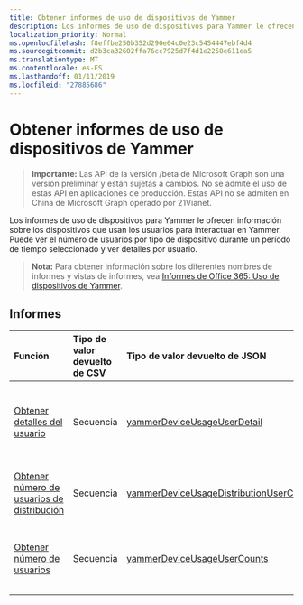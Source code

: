 ```yaml
---
title: Obtener informes de uso de dispositivos de Yammer
description: Los informes de uso de dispositivos para Yammer le ofrecen información sobre los dispositivos que usan los usuarios para interactuar en Yammer. Puede ver el número de usuarios por tipo de dispositivo durante un período de tiempo seleccionado y ver detalles por usuario.
localization_priority: Normal
ms.openlocfilehash: f8effbe250b352d290e04c0e23c5454447ebf4d4
ms.sourcegitcommit: d2b3ca32602ffa76cc7925d7f4d1e2258e611ea5
ms.translationtype: MT
ms.contentlocale: es-ES
ms.lasthandoff: 01/11/2019
ms.locfileid: "27885686"
---
```

# <a name="yammer-device-usage-reports"></a>Obtener informes de uso de dispositivos de Yammer

> **Importante:** Las API de la versión /beta de Microsoft Graph son una versión preliminar y están sujetas a cambios. No se admite el uso de estas API en aplicaciones de producción. Estas API no se admiten en China de Microsoft Graph operado por 21Vianet.

Los informes de uso de dispositivos para Yammer le ofrecen información sobre los dispositivos que usan los usuarios para interactuar en Yammer. Puede ver el número de usuarios por tipo de dispositivo durante un período de tiempo seleccionado y ver detalles por usuario.

> **Nota:** Para obtener información sobre los diferentes nombres de informes y vistas de informes, vea [Informes de Office 365: Uso de dispositivos de Yammer](https://support.office.com/client/Yammer-device-usage-b793ffdd-effa-43d0-849a-b1ca2e899f38).

## <a name="reports"></a>Informes

| Función                                 | Tipo de valor devuelto de CSV | Tipo de valor devuelto de JSON                         | Descripción                              |
| :--------------------------------------- | :-------------- | :--------------------------------------- | ---------------------------------------- |
| [Obtener detalles del usuario](../api/reportroot-getyammerdeviceusageuserdetail.md) | Secuencia          | [yammerDeviceUsageUserDetail](../resources/yammerdeviceusageuserdetail.md) | Obtiene información sobre el uso de dispositivos de Yammer por usuario. |
| [Obtener número de usuarios de distribución](../api/reportroot-getyammerdeviceusagedistributionusercounts.md) | Secuencia          | [yammerDeviceUsageDistributionUserCounts](../resources/yammerdeviceusagedistributionusercounts.md) | Obtiene el número de usuarios por tipo de dispositivo.  |
| [Obtener número de usuarios](../api/reportroot-getyammerdeviceusageusercounts.md) | Secuencia          | [yammerDeviceUsageUserCounts](../resources/yammerdeviceusageusercounts.md) | Obtiene el número de usuarios diario por tipo de dispositivo. |
